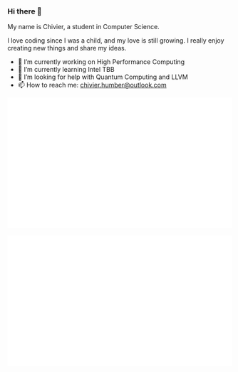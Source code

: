 ### Hi there 👋

My name is Chivier, a student in Computer Science.

I love coding since I was a child, and my love is still growing. I really enjoy creating new things and share my ideas.

<!--
**Chivier/Chivier** is a ✨ _special_ ✨ repository because its `README.md` (this file) appears on your GitHub profile.

Here are some ideas to get you started:


-->

- 🔭 I’m currently working on High Performance Computing
- 🌱 I’m currently learning Intel TBB
- 🤔 I’m looking for help with Quantum Computing and LLVM
- 📫 How to reach me: chivier.humber@outlook.com

![](https://github.com/Chivier/github-stats/blob/master/generated/overview.svg)

![](https://github.com/Chivier/github-stats/blob/master/generated/languages.svg)



